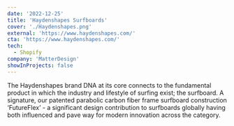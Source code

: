 ```yaml
---
date: '2022-12-25'
title: 'Haydenshapes Surfboards'
cover: './Haydenshapes.png'
external: 'https://www.haydenshapes.com/'
cta: 'https://www.haydenshapes.com/'
tech:
  - Shopify
company: 'MatterDesign'
showInProjects: false
---
```


The Haydenshapes brand DNA at its core connects to the fundamental product in which the industry and lifestyle of surfing exist; the surfboard. A signature, our patented parabolic carbon fiber frame surfboard construction ‘FutureFlex’ - a significant design contribution to surfboards globally having both influenced and pave way for modern innovation across the category.
